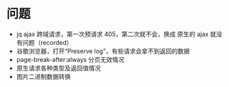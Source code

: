 # 问题
- jq ajax 跨域请求，第一次预请求 405，第二次就不会，换成 原生的 ajax 就没有问题（recorded）
- 谷歌浏览器，打开“Preserve log”，有些请求会拿不到返回的数据
- page-break-after:always 分页无效情况
- 原生请求各种类型及返回值情况
- 图片二进制数据转换